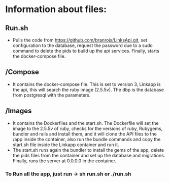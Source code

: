 # Information about files:
## Run.sh
* Pulls the code from https://github.com/branrojs/LinksApi.git, set configuration to the database, request the password due to a sudo command to delete the pids to build up the api services. Finally, starts the docker-compose file.

## /Compose
* It contains the docker-compose file. This is set to version 3, Linkapp is the api, this will search the ruby image (2.5.5v). The dbp is the database from postgresql with the parameters.

## /Images
* It contains the Dockerfiles and the start.sh. The Dockerfile will set the image to the 2.5.5v of ruby, checks for the versions of ruby, Rubygems, bundler and rails and install them, and it will clone the API files to the /app inside the container, also run the bundle commands and copy the start.sh file inside the Linkapp container and run it.
* The start.sh runs again the bundler to install the gems of the app, delete the pids files from the container and set up the database and migrations. Finally, runs the server at 0.0.0.0 in the container.

### To Run all the app, just run -> sh run.sh or ./run.sh
